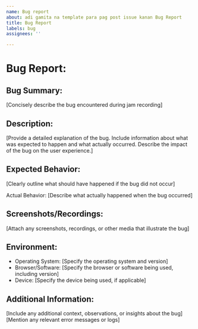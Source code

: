 ```yaml
---
name: Bug report
about: adi gamita na template para pag post issue kanan Bug Report
title: Bug Report
labels: bug
assignees: ''

---
```


# Bug Report:

## Bug Summary:
[Concisely describe the bug encountered during jam recording]

## Description:
[Provide a detailed explanation of the bug. Include information about what was expected to happen and what actually occurred. Describe the impact of the bug on the user experience.]

## Expected Behavior:
[Clearly outline what should have happened if the bug did not occur]

Actual Behavior:
[Describe what actually happened when the bug occurred]

## Screenshots/Recordings:
[Attach any screenshots, recordings, or other media that illustrate the bug]

## Environment:
* Operating System: [Specify the operating system and version]
* Browser/Software: [Specify the browser or software being used, including version]
* Device: [Specify the device being used, if applicable]

## Additional Information:
[Include any additional context, observations, or insights about the bug]
[Mention any relevant error messages or logs]
